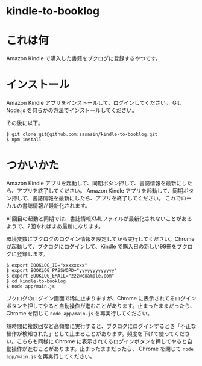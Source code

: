 # kindle-to-booklog

# これは何

Amazon Kindle で購入した書籍をブクログに登録するやつです。

# インストール

Amazon Kindle アプリをインストールして、ログインしてください。 Git, Node.js を何らかの方法でインストールしてください。

その後に以下。

```
$ git clone git@github.com:sasasin/kindle-to-booklog.git
$ npm install
```

# つかいかた

Amazon Kindle アプリを起動して、同期ボタン押して、書誌情報を最新にしたら、アプリを終了してください。
Amazon Kindle アプリを起動して、同期ボタン押して、書誌情報を最新にしたら、アプリを終了してください。
これでローカルの書誌情報が最新化されます。

※1回目の起動と同期では、書誌情報XMLファイルが最新化されないことがあるようで、2回やればまあ最新になります。

環境変数にブクログのログイン情報を設定してから実行してください。Chrome が起動して、ブクログにログインして、Kindle で購入日の新しい99冊をブクログに登録します。

```
$ export BOOKLOG_ID="xxxxxxxx"
$ export BOOKLOG_PASSWORD="yyyyyyyyyyyyy"
$ export BOOKLOG_EMAIL="zzz@example.com"
$ cd kindle-to-booklog
$ node app/main.js
```

ブクログのログイン画面で稀に止まりますが、Chrome に表示されてるログインボタンを押してやると自動操作が進むことがあります。止まったままだったら、 Chrome を閉じて `node app/main.js` を再実行してください。

短時間に複数回など高頻度に実行すると、ブクログにログインするとき「不正な操作が検知された」として止まることがあります。頻度を下げて使ってください。こちらも同様に Chrome に表示されてるログインボタンを押してやると自動操作が進むことがあります。止まったままだったら、 Chrome を閉じて `node app/main.js` を再実行してください。
